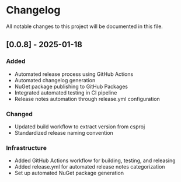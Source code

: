# Changelog

All notable changes to this project will be documented in this file.

## [0.0.8] - 2025-01-18

### Added
- Automated release process using GitHub Actions
- Automated changelog generation
- NuGet package publishing to GitHub Packages
- Integrated automated testing in CI pipeline
- Release notes automation through release.yml configuration

### Changed
- Updated build workflow to extract version from csproj
- Standardized release naming convention

### Infrastructure
- Added GitHub Actions workflow for building, testing, and releasing
- Added release.yml for automated release notes categorization
- Set up automated NuGet package generation